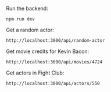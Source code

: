 Run the backend:
```
npm run dev
```

Get a random actor:
```
http://localhost:3000/api/random-actor
```

Get movie credits for Kevin Bacon:
```
http://localhost:3000/api/movies/4724
```

Get actors in Fight Club:
```
http://localhost:3000/api/actors/550
```
